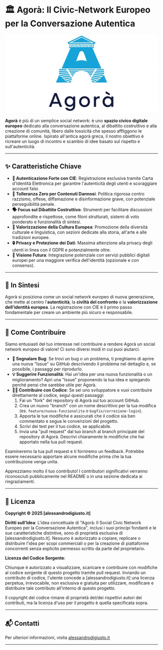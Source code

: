 # 🏛️ Agorà: Il Civic-Network Europeo per la Conversazione Autentica

![Logo di Agorà](agoralogo.jpg)

**Agorà** è più di un semplice social network: è uno **spazio civico digitale europeo** dedicato alla conversazione autentica, al dibattito costruttivo e alla creazione di comunità, libero dalle tossicità che spesso affliggono le piattaforme online. Ispirato all'antica agorà greca, il nostro obiettivo è ricreare un luogo di incontro e scambio di idee basato sul rispetto e sull'autenticità.

---

## ✨ Caratteristiche Chiave

- **🔐 Autenticazione Forte con CIE**: Registrazione esclusiva tramite Carta d'Identità Elettronica per garantire l'autenticità degli utenti e scoraggiare account falsi.
- **🚫 Tolleranza Zero per Contenuti Dannosi**: Politica rigorosa contro razzismo, offese, diffamazione e disinformazione grave, con potenziale perseguibilità penale.
- **🗣️ Focus sul Dibattito Costruttivo**: Strumenti per facilitare discussioni approfondite e rispettose, come filoni strutturati, sistemi di voto ponderato e funzionalità di sintesi.
- **🎨 Valorizzazione della Cultura Europea**: Promozione della diversità culturale e linguistica, con sezioni dedicate alla storia, all'arte e alle tradizioni europee.
- **🔒 Privacy e Protezione dei Dati**: Massima attenzione alla privacy degli utenti in linea con il GDPR e potenzialmente oltre.
- **🔗 Visione Futura**: Integrazione potenziale con servizi pubblici digitali europei per una maggiore verifica dell'identità (opzionale e con consenso).

---

## 🧭 In Sintesi

Agorà si posiziona come un social network europeo di nuova generazione, che mette al centro l'**autenticità**, la **civiltà del confronto** e la **valorizzazione dell'identità europea**. La registrazione con CIE è il primo passo fondamentale per creare un ambiente più sicuro e responsabile.

---

## 🤝 Come Contribuire

Siamo entusiasti del tuo interesse nel contribuire a rendere Agorà un social network europeo di valore! Ci sono diversi modi in cui puoi aiutarci:

- **🐛 Segnalare Bug**: Se trovi un bug o un problema, ti preghiamo di aprire una nuova "Issue" su GitHub descrivendo il problema nel dettaglio e, se possibile, i passaggi per riprodurlo.
- **💡 Suggerire Funzionalità**: Hai un'idea per una nuova funzionalità o un miglioramento? Apri una "Issue" proponendo la tua idea e spiegando perché pensi che sarebbe utile per Agorà.
- **👨‍💻 Contribuire con Codice**: Se sei uno sviluppatore e vuoi contribuire direttamente al codice, segui questi passaggi:
  1. Fai un "fork" del repository di Agorà sul tuo account GitHub.
  2. Crea un nuovo "branch" con un nome descrittivo per la tua modifica (es. `feature/nuova-funzionalita` o `bugfix/correzione-login`).
  3. Apporta le tue modifiche e assicurati che il codice sia ben commentato e segua le convenzioni del progetto.
  4. Scrivi dei test per il tuo codice, se applicabile.
  5. Invia una "pull request" dal tuo branch al branch principale del repository di Agorà. Descrivi chiaramente le modifiche che hai apportato nella tua pull request.

Esamineremo la tua pull request e ti forniremo un feedback. Potrebbe essere necessario apportare alcune modifiche prima che la tua contribuzione venga unita.

Apprezziamo molto il tuo contributo! I contributori significativi verranno riconosciuti pubblicamente nel README o in una sezione dedicata ai ringraziamenti.

---

## 📄 Licenza

**Copyright © 2025 [alessandrodigiusto.it]**

**Diritti sull'Idea**: L'idea concettuale di "Agorà: Il Social Civic Network Europeo per la Conversazione Autentica", inclusi i suoi principi fondanti e le sue caratteristiche distintive, sono di proprietà esclusiva di [alessandrodigiusto.it]. Nessuno è autorizzato a copiare, replicare o distribuire l'idea per scopi commerciali o per la creazione di piattaforme concorrenti senza esplicito permesso scritto da parte del proprietario.

**Licenza del Codice Sorgente**:

Chiunque è autorizzato a visualizzare, scaricare e contribuire con modifiche al codice sorgente di questo progetto tramite pull request. Inviando un contributo di codice, l'utente concede a [alessandrodigiusto.it] una licenza perpetua, irrevocabile, non esclusiva e gratuita per utilizzare, modificare e distribuire tale contributo all'interno di questo progetto.

Il copyright del codice rimane di proprietà del/dei rispettivi autori dei contributi, ma la licenza d'uso per il progetto è quella specificata sopra.

---

## 📬 Contatti

Per ulteriori informazioni, visita [alessandrodigiusto.it](https://alessandrodigiusto.it)

---
